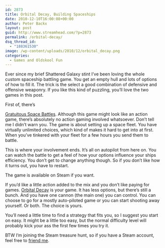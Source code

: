 ```yaml
---
id: 2873
title: Orbital Decay, Building Spaceships
date: 2010-12-10T16:00:08+00:00
author: Peter Backx
layout: post
guid: http://www.streamhead.com/?p=2873
permalink: /orbital-decay/
dsq_thread_id:
  - "188361530"
image: /wp-content/uploads/2010/12/orbital_decay.png
categories:
  - Games and Oldskool Fun
---
```

Ever since my brief Shattered Galaxy stint I&#8217;ve been loving the whole custom spaceship battling game. You get an empty hull and lots of options of how to fill it. The trick is the select a good combination of defensive and offensive weaponry. If you like this kind of puzzling, you&#8217;ll love the two games in this post.

<!--more-->First of, there&#8217;s 

<a title="Gratuitous Space Battles" href="http://www.positech.co.uk/gratuitousspacebattles/" target="_blank">Gratuitous Space Battles</a>. Although this game might look like an action game, there&#8217;s absolutely no action gaming involved whatsoever. Don&#8217;t tell me I didn&#8217;t warn you. The game is about setting up a space fleet. You have virtually unlimited choices, which kind of makes it hard to get into at first. When you&#8217;ve tinkered with your fleet for a few hours you send them to battle.

This is where your involvement ends. It&#8217;s all on autopilot from here on. You can watch the battle to get a feel of how your options influence your ships efficiency. You don&#8217;t get to change anything though. So if you don&#8217;t like how it turns out, you have to restart.

The game is available on Steam if you want.

If you&#8217;d like a little action added to the mix and you don&#8217;t like paying for games. <a title="Orbital Decay" href="http://www.pirongames.com/index.php/arcade/play/1" target="_blank">Orbital Decay</a> is your game. It has less options, but there&#8217;s still a bunch. And you have one cannon (the main one) you can control. You can choose to go for a mostly auto-piloted game or you can start shooting away yourself. Or both. The choice is yours.

You&#8217;ll need a little time to find a strategy that fits you, so I suggest you start on easy. It might be a little too easy, but the normal difficulty level will probably kick your ass the first few times you try it.

BTW I&#8217;m joining the Steam treasure hunt, so if you have a Steam account, feel free to <a title="Steam Community: Peter" href="http://steamcommunity.com/id/pbackx" target="_blank">friend me</a>.

<!-- AddThis Advanced Settings generic via filter on the_content -->

<!-- AddThis Share Buttons generic via filter on the_content -->